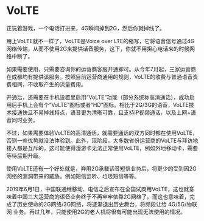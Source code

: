 # VoLTE
正玩着游戏，一个电话打进来，4G瞬间掉到2G，然后你就掉线了。

用上VoLTE就不一样了，VoLTE是Voice over LTE的缩写，它将语音信号通过4G网络传输，从而不使用2G来提供话音服务，这下，你就不用担心电话来的时候网络中断了。

如果需要使用，只需要咨询你的运营商客服开通即可。从今年7月起，三家运营商在成都均有提供该服务。按照目前运营商通用的规则，VoLTE的收费与普通语音资费相同，不收取产生的流量费用。

开通后，还需要在手机设置里启用“VoLTE”功能（部分系统称高清通话），成功启用后手机上会有个“VoLTE”图标或者“HD”图标。相比于2G/3G的语音，VoLTE技术接通快且不易掉线特点，语音更为清晰可靠，且支持IP视频通话，以及上网+语音同时业务。

不过，如果需要体验VoLTE的高清通话，就需要通话的双方同时都在使用VoLTE，否则一些优势就没法体验到。此外，现阶段，大多数省份运营商的VoLTE与拜访地接入都是互斥的，这可能使得漫游卡无法正常使用VoLTE，例如外地移动卡，需要等待后期升级。

使用VoLTE还有一个好处就是，弃用2G承载话音短信业务后，将更少的受到因2G网络的漏洞带来的威胁。例如短信监听、垃圾短信等等。

2019年6月1日，中国联通继移动、电信之后宣布在全国试商用VoLTE，这也就意味着中国三大运营商的语音业务终于不再牢牢依靠2G网络了。而这也意味着，完成了历史使命的2G网络/3G网络，将逐渐退出历史舞台，将频段让给 4G/5G/物联网 业务。再过几年，只能使用2G的老人机将很有可能出现无法使用的情况。
